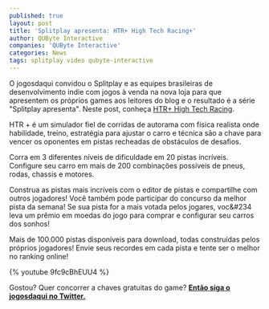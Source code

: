 ```yaml
---
published: true
layout: post
title: 'Splitplay apresenta: HTR+ High Tech Racing+'
author: QUByte Interactive
companies: 'QUByte Interactive'
categories: News
tags: splitplay video qubyte-interactive
---
```

O jogosdaqui convidou o Splitplay e as equipes brasileiras de desenvolvimento indie com jogos à venda na nova loja para que apresentem os próprios games aos leitores do blog e o resultado é a série "Splitplay apresenta". Neste post, conheça [HTR+ High Tech Racing](http://www.splitplay.com/pt/games/htr-high-tech-racing).
 
HTR + é um simulador fiel de corridas de autorama com física realista onde habilidade, treino, estratégia para ajustar o carro e técnica são a chave para vencer os oponentes em pistas recheadas de obstáculos de desafios.

Corra em 3 diferentes níveis de dificuldade em 20 pistas incríveis.
Configure seu carro em mais de 200 combinações possíveis de pneus, rodas, chassis e motores.
 
Construa as pistas mais incríveis com o editor de pistas e compartilhe com outros jogadores! Você também pode participar do concurso da melhor pista da semana! Se sua pista for a mais votada pelos jogares, voc&#234 leva um prêmio em moedas do jogo para comprar e configurar seu carros dos sonhos!
 
Mais de 100.000 pistas disponíveis para download, todas construídas pelos próprios jogadores!
Envie seus recordes em cada pista e tente ser o melhor no ranking online!

{% youtube 9fc9cBhEUU4 %}

Gostou? Quer concorrer a chaves gratuitas do game?
**[Então siga o jogosdaqui no Twitter.](https://twitter.com/jogosdaqui)**